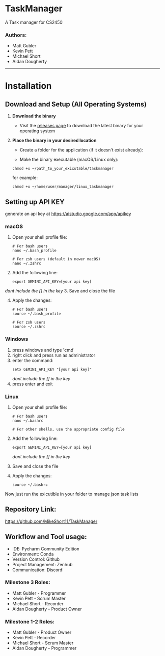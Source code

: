 # TaskManager
A Task manager for CS2450

### Authors:
- Matt Gubler
- Kevin Pett
- Michael Short
- Aidan Dougherty
----------------------------------------------------------
# Installation

## Download and Setup (All Operating Systems)

1. **Download the binary**
   - Visit the [releases page](#) to download the latest binary for your operating system

2. **Place the binary in your desired location**
   - Create a folder for the application (if it doesn't exist already):

   - Make the binary executable (macOS/Linux only):
   ```
   chmod +x ~/path_to_your_exixutable/taskmanager
   ```
   for example:
   ```
   chmod +x ~/home/user/manager/linux_taskmanager
   ```

## Setting up API KEY

generate an api key at https://aistudio.google.com/app/apikey

### macOS

1. Open your shell profile file:
   ```
   # For bash users
   nano ~/.bash_profile
   
   # For zsh users (default in newer macOS)
   nano ~/.zshrc
   ```

2. Add the following line:
   ```
   export GEMINI_API_KEY=[your api key]
   ```
  *dont include the [] in the key*
3. Save and close the file

4. Apply the changes:
   ```
   # For bash users
   source ~/.bash_profile
   
   # For zsh users
   source ~/.zshrc
   ```

### Windows

1. press windows and type 'cmd'
2. right click and press run as administrator
3. enter the command:
   ```
   setx GEMINI_API_KEY "[your api key]"
   ```
     *dont include the [] in the key*
5. press enter and exit

### Linux

1. Open your shell profile file:
   ```
   # For bash users
   nano ~/.bashrc
   
   # For other shells, use the appropriate config file
   ```

2. Add the following line:
   ```
   export GEMINI_API_KEY=[your api key]
   ```
    *dont include the [] in the key*

3. Save and close the file

4. Apply the changes:
   ```
   source ~/.bashrc
   ```
Now just run the exicutible in your folder to manage json task lists
## Repository Link:
https://github.com/MikeShort11/TaskManager

## Workflow and Tool usage:
- IDE: Pycharm Community Edition
- Environment: Conda
- Version Control: Github
- Project Management: Zenhub
- Communication: Discord

### Milestone 3 Roles:
- Matt Gubler - Programmer
- Kevin Pett - Scrum Master
- Michael Short - Recorder
- Aidan Dougherty - Product Owner

### Milestone 1-2 Roles:
- Matt Gubler - Product Owner
- Kevin Pett - Recorder
- Michael Short - Scrum Master
- Aidan Dougherty - Programmer
